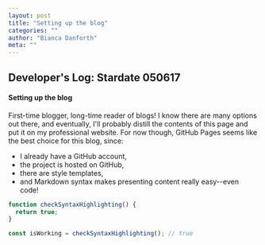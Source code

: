```yaml
---
layout: post
title: "Setting up the blog"
categories: ""
author: "Bianca Danforth"
meta: ""
---
```


## Developer's Log: Stardate 050617
#### Setting up the blog

First-time blogger, long-time reader of blogs! I know there are many options out there, and eventually, I'll probably distill the contents of this page and put it on my professional website. For now though, GitHub Pages seems like the best choice for this blog, since:
- I already have a GitHub account,
- the project is hosted on GitHub,
- there are style templates,
- and Markdown syntax makes presenting content really easy--even code!

```javascript
function checkSyntaxHighlighting() {
  return true;
}

const isWorking = checkSyntaxHighlighting(); // true
```
